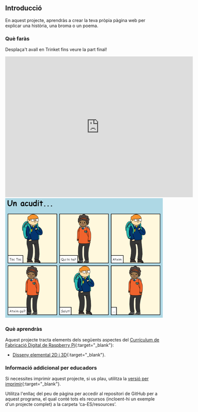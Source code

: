 ## Introducció

En aquest projecte, aprendràs a crear la teva pròpia pàgina web per explicar una història, una broma o un poema.

### Què faràs

Desplaça't avall en Trinket fins veure la part final!

<div class="trinket">
  <iframe src="https://trinket.io/embed/html/a68f126388?outputOnly=true&start=result" width="600" height="450" frameborder="0" marginwidth="0" marginheight="0" allowfullscreen>
  </iframe>
  <img src="images/story-final.png">
</div>

### Què aprendràs

Aquest projecte tracta elements dels següents aspectes del [Currículum de Fabricació Digital de Raspberry Pi](https://rpf.io/curriculum){:target="_blank"}:

+ [Disseny elemental 2D i 3D](https://www.raspberrypi.org/curriculum/design/creator){:target="_blank"}.

### Informació addicional per educadors

Si necessites imprimir aquest projecte, si us plau, utilitza la [versió per imprimir](https://projects.raspberrypi.org/ca-ES/projects/tell-a-story/print){:target="_blank"}.

Utilitza l'enllaç del peu de pàgina per accedir al repositori de GitHub per a aquest programa, el qual conté tots els recursos (incloent-hi un exemple d'un projecte complet) a la carpeta ‘ca-ES/resources’.